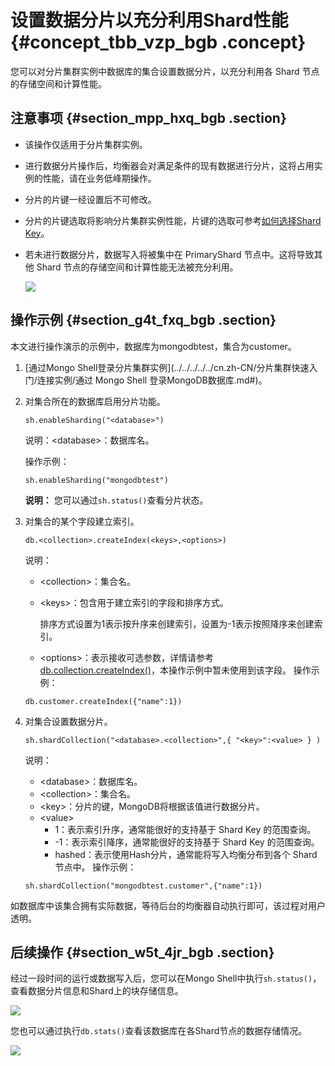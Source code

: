 # 设置数据分片以充分利用Shard性能 {#concept_tbb_vzp_bgb .concept}

您可以对分片集群实例中数据库的集合设置数据分片，以充分利用各 Shard 节点的存储空间和计算性能。

## 注意事项 {#section_mpp_hxq_bgb .section}

-   该操作仅适用于分片集群实例。
-   进行数据分片操作后，均衡器会对满足条件的现有数据进行分片，这将占用实例的性能，请在业务低峰期操作。
-   分片的片键一经设置后不可修改。
-   分片的片键选取将影响分片集群实例性能，片键的选取可参考[如何选择Shard Key](https://help.aliyun.com/document_detail/64561.html#h2--shard-key-3)。
-   若未进行数据分片，数据写入将被集中在 PrimaryShard 节点中。这将导致其他 Shard 节点的存储空间和计算性能无法被充分利用。

    ![](http://static-aliyun-doc.oss-cn-hangzhou.aliyuncs.com/assets/img/78547/155228071033995_zh-CN.png)


## 操作示例 {#section_g4t_fxq_bgb .section}

本文进行操作演示的示例中，数据库为mongodbtest，集合为customer。

1.  [通过Mongo Shell登录分片集群实例](../../../../../cn.zh-CN/分片集群快速入门/连接实例/通过 Mongo Shell 登录MongoDB数据库.md#)。
2.  对集合所在的数据库启用分片功能。

    ```
    sh.enableSharding("<database>")
    ```

    说明：<database\>：数据库名。

    操作示例：

    ```
    sh.enableSharding("mongodbtest")
    ```

    **说明：** 您可以通过`sh.status()`查看分片状态。

3.  对集合的某个字段建立索引。

    ```
    db.<collection>.createIndex(<keys>,<options>)
    ```

    说明：

    -   <collection\>：集合名。
    -   <keys\>：包含用于建立索引的字段和排序方式。

        排序方式设置为1表示按升序来创建索引，设置为-1表示按照降序来创建索引。

    -   <options\>：表示接收可选参数，详情请参考[db.collection.createIndex\(\)](https://docs.mongodb.com/manual/reference/method/db.collection.createIndex/)，本操作示例中暂未使用到该字段。
    操作示例：

    ```
    db.customer.createIndex({"name":1})
    ```

4.  对集合设置数据分片。

    ```
    sh.shardCollection("<database>.<collection>",{ "<key>":<value> } ) 
    ```

    说明：

    -   <database\>：数据库名。
    -   <collection\>：集合名。
    -   <key\>：分片的键，MongoDB将根据该值进行数据分片。
    -   <value\>
        -   1：表示索引升序，通常能很好的支持基于 Shard Key 的范围查询。
        -   -1：表示索引降序，通常能很好的支持基于 Shard Key 的范围查询。
        -   hashed：表示使用Hash分片，通常能将写入均衡分布到各个 Shard 节点中。
    操作示例：

    ```
    sh.shardCollection("mongodbtest.customer",{"name":1})
    ```


如数据库中该集合拥有实际数据，等待后台的均衡器自动执行即可，该过程对用户透明。

## 后续操作 {#section_w5t_4jr_bgb .section}

经过一段时间的运行或数据写入后，您可以在Mongo Shell中执行`sh.status()`，查看数据分片信息和Shard上的块存储信息。

![](http://static-aliyun-doc.oss-cn-hangzhou.aliyuncs.com/assets/img/78547/155228071034049_zh-CN.png)

您也可以通过执行`db.stats()`查看该数据库在各Shard节点的数据存储情况。

![](http://static-aliyun-doc.oss-cn-hangzhou.aliyuncs.com/assets/img/78547/155228071033949_zh-CN.png)

